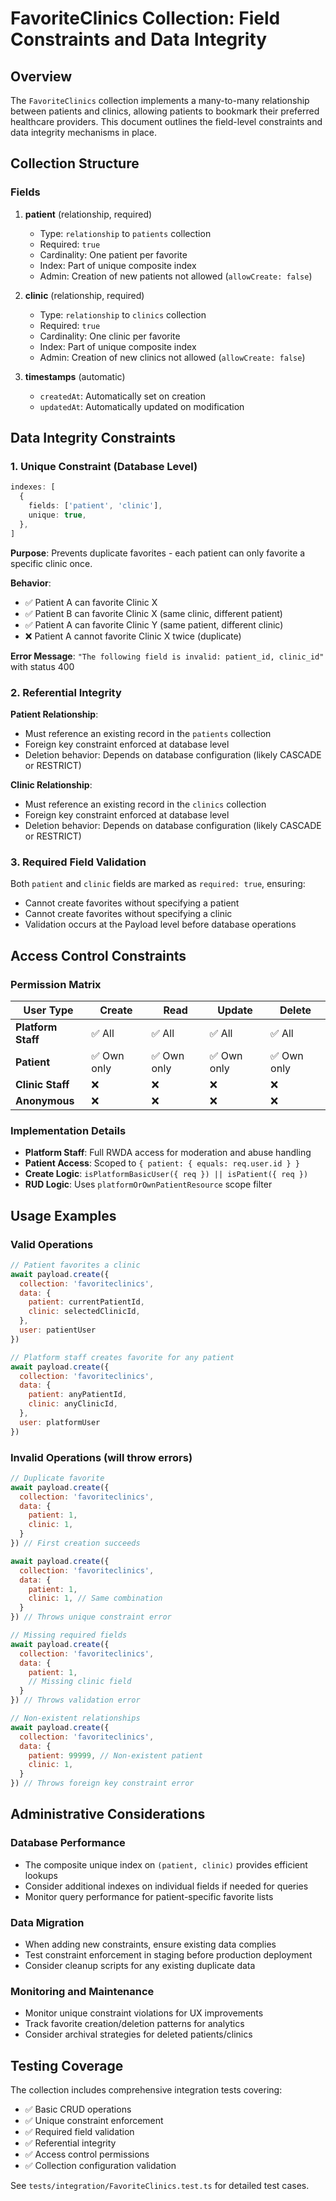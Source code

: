 # FavoriteClinics Collection: Field Constraints and Data Integrity

## Overview

The `FavoriteClinics` collection implements a many-to-many relationship between patients and clinics, allowing patients to bookmark their preferred healthcare providers. This document outlines the field-level constraints and data integrity mechanisms in place.

## Collection Structure

### Fields

1. **patient** (relationship, required)
   - Type: `relationship` to `patients` collection
   - Required: `true`
   - Cardinality: One patient per favorite
   - Index: Part of unique composite index
   - Admin: Creation of new patients not allowed (`allowCreate: false`)

2. **clinic** (relationship, required)
   - Type: `relationship` to `clinics` collection  
   - Required: `true`
   - Cardinality: One clinic per favorite
   - Index: Part of unique composite index
   - Admin: Creation of new clinics not allowed (`allowCreate: false`)

3. **timestamps** (automatic)
   - `createdAt`: Automatically set on creation
   - `updatedAt`: Automatically updated on modification

## Data Integrity Constraints

### 1. Unique Constraint (Database Level)

```typescript
indexes: [
  {
    fields: ['patient', 'clinic'],
    unique: true,
  },
]
```

**Purpose**: Prevents duplicate favorites - each patient can only favorite a specific clinic once.

**Behavior**: 
- ✅ Patient A can favorite Clinic X
- ✅ Patient B can favorite Clinic X (same clinic, different patient)
- ✅ Patient A can favorite Clinic Y (same patient, different clinic)
- ❌ Patient A cannot favorite Clinic X twice (duplicate)

**Error Message**: `"The following field is invalid: patient_id, clinic_id"` with status 400

### 2. Referential Integrity

**Patient Relationship**:
- Must reference an existing record in the `patients` collection
- Foreign key constraint enforced at database level
- Deletion behavior: Depends on database configuration (likely CASCADE or RESTRICT)

**Clinic Relationship**:
- Must reference an existing record in the `clinics` collection  
- Foreign key constraint enforced at database level
- Deletion behavior: Depends on database configuration (likely CASCADE or RESTRICT)

### 3. Required Field Validation

Both `patient` and `clinic` fields are marked as `required: true`, ensuring:
- Cannot create favorites without specifying a patient
- Cannot create favorites without specifying a clinic
- Validation occurs at the Payload level before database operations

## Access Control Constraints

### Permission Matrix

| User Type | Create | Read | Update | Delete |
|-----------|--------|------|--------|--------|
| **Platform Staff** | ✅ All | ✅ All | ✅ All | ✅ All |
| **Patient** | ✅ Own only | ✅ Own only | ✅ Own only | ✅ Own only |
| **Clinic Staff** | ❌ | ❌ | ❌ | ❌ |
| **Anonymous** | ❌ | ❌ | ❌ | ❌ |

### Implementation Details

- **Platform Staff**: Full RWDA access for moderation and abuse handling
- **Patient Access**: Scoped to `{ patient: { equals: req.user.id } }`
- **Create Logic**: `isPlatformBasicUser({ req }) || isPatient({ req })`
- **RUD Logic**: Uses `platformOrOwnPatientResource` scope filter

## Usage Examples

### Valid Operations

```javascript
// Patient favorites a clinic
await payload.create({
  collection: 'favoriteclinics',
  data: {
    patient: currentPatientId,
    clinic: selectedClinicId,
  },
  user: patientUser
})

// Platform staff creates favorite for any patient
await payload.create({
  collection: 'favoriteclinics', 
  data: {
    patient: anyPatientId,
    clinic: anyClinicId,
  },
  user: platformUser
})
```

### Invalid Operations (will throw errors)

```javascript
// Duplicate favorite
await payload.create({
  collection: 'favoriteclinics',
  data: {
    patient: 1, 
    clinic: 1,
  }
}) // First creation succeeds

await payload.create({
  collection: 'favoriteclinics',
  data: {
    patient: 1,
    clinic: 1, // Same combination
  }
}) // Throws unique constraint error

// Missing required fields
await payload.create({
  collection: 'favoriteclinics',
  data: {
    patient: 1,
    // Missing clinic field
  }
}) // Throws validation error

// Non-existent relationships
await payload.create({
  collection: 'favoriteclinics', 
  data: {
    patient: 99999, // Non-existent patient
    clinic: 1,
  }
}) // Throws foreign key constraint error
```

## Administrative Considerations

### Database Performance
- The composite unique index on `(patient, clinic)` provides efficient lookups
- Consider additional indexes on individual fields if needed for queries
- Monitor query performance for patient-specific favorite lists

### Data Migration
- When adding new constraints, ensure existing data complies
- Test constraint enforcement in staging before production deployment
- Consider cleanup scripts for any existing duplicate data

### Monitoring and Maintenance
- Monitor unique constraint violations for UX improvements
- Track favorite creation/deletion patterns for analytics
- Consider archival strategies for deleted patients/clinics

## Testing Coverage

The collection includes comprehensive integration tests covering:
- ✅ Basic CRUD operations
- ✅ Unique constraint enforcement  
- ✅ Required field validation
- ✅ Referential integrity
- ✅ Access control permissions
- ✅ Collection configuration validation

See `tests/integration/FavoriteClinics.test.ts` for detailed test cases.
